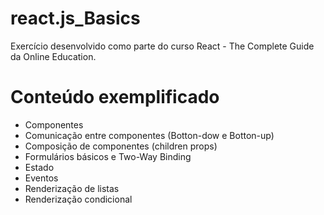# react.js_Basics
Exercício desenvolvido como parte do curso React - The Complete Guide da Online Education.

# Conteúdo exemplificado
- Componentes
- Comunicação entre componentes (Botton-dow e Botton-up)
- Composição de componentes (children props)
- Formulários básicos e Two-Way Binding
- Estado
- Eventos
- Renderização de listas 
- Renderização condicional
